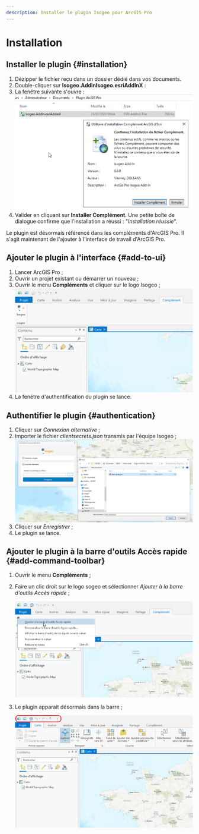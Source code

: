 ```yaml
---
description: Installer le plugin Isogeo pour ArcGIS Pro
---
```


# Installation

## Installer le plugin {#installation}

1. Dézipper le fichier reçu dans un dossier dédié dans vos documents.
2. Double-cliquer sur **Isogeo.AddinIsogeo.esriAddInX** :
3. La fenêtre suivante s'ouvre :
   !["Confirmation de l'installation"](../../assets/plugin_ArcGISPro_install_esriaddin.png)
4. Valider en cliquant sur **Installer Complément**. Une petite boîte de dialogue confirme que l'installation a réussi : "_Installation réussie_".

Le plugin est désormais référencé dans les compléments d'ArcGIS Pro. Il s'agit maintenant de l'ajouter à l'interface de travail d'ArcGIS Pro.

## Ajouter le plugin à l'interface {#add-to-ui}

1. Lancer ArcGIS Pro ;
2. Ouvrir un projet existant ou démarrer un nouveau ;
3. Ouvrir le menu **Compléments** et cliquer sur le logo Isogeo ;
   !["Menu Compléments](../../assets/plugin_ArcGISPro_addins_menu_FR.png)
4. La fenêtre d'authentification du plugin se lance.

## Authentifier le plugin {#authentication}

1. Cliquer sur *Connexion alternative* ;
2. Importer le fichier *clientsecrets.json* transmis par l'équipe Isogeo ;
   !["Authentifier le plugin avec un fichier JSON"](../../assets/plugin_ArcGISPro_authentication_with_json.png)
3. Cliquer sur *Enregistrer* ;
4. Le plugin se lance.

## Ajouter le plugin à la barre d'outils Accès rapide {#add-command-toolbar}

1. Ouvrir le menu **Compléments** ;
2. Faire un clic droit sur le logo sogeo et sélectionner *Ajouter à la barre d'outils Accès rapide* ;

   !["Ajouter le plugin à la barre d'accès rapide"](../../assets/plugin_ArcGISPro_add_to_toolbar.png)

3. Le plugin apparait désormais dans la barre ;

   !["Accès direct au plugin depuis la barre d'accès rapide"](../../assets/plugin_ArcGISPro_toolbar.png)
